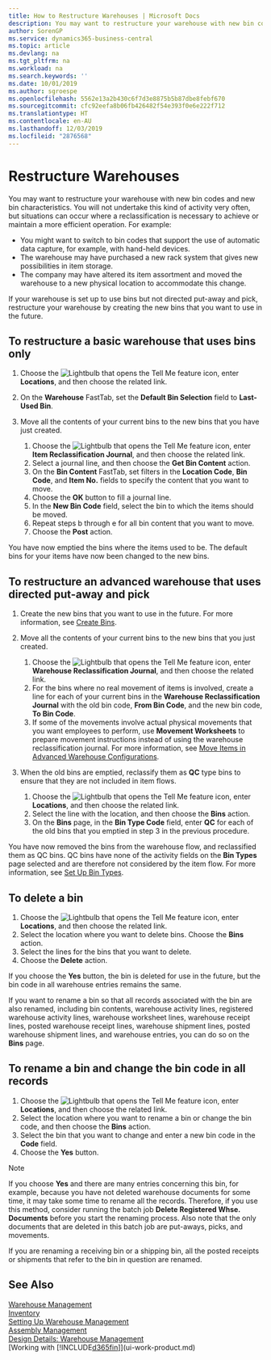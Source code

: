 ```yaml
---
title: How to Restructure Warehouses | Microsoft Docs
description: You may want to restructure your warehouse with new bin codes and new bin characteristics.
author: SorenGP
ms.service: dynamics365-business-central
ms.topic: article
ms.devlang: na
ms.tgt_pltfrm: na
ms.workload: na
ms.search.keywords: ''
ms.date: 10/01/2019
ms.author: sgroespe
ms.openlocfilehash: 5562e13a2b430c6f7d3e8875b5b87dbe8febf670
ms.sourcegitcommit: cfc92eefa8b06fb426482f54e393f0e6e222f712
ms.translationtype: HT
ms.contentlocale: en-AU
ms.lasthandoff: 12/03/2019
ms.locfileid: "2876568"
---
```

# <a name="restructure-warehouses"></a>Restructure Warehouses
You may want to restructure your warehouse with new bin codes and new bin characteristics. You will not undertake this kind of activity very often, but situations can occur where a reclassification is necessary to achieve or maintain a more efficient operation. For example:  

- You might want to switch to bin codes that support the use of automatic data capture, for example, with hand-held devices.  
- The warehouse may have purchased a new rack system that gives new possibilities in item storage.  
- The company may have altered its item assortment and moved the warehouse to a new physical location to accommodate this change.  

If your warehouse is set up to use bins but not directed put-away and pick, restructure your warehouse by creating the new bins that you want to use in the future.  

## <a name="to-restructure-a-basic-warehouse-that-uses-bins-only"></a>To restructure a basic warehouse that uses bins only  
1.  Choose the ![Lightbulb that opens the Tell Me feature](media/ui-search/search_small.png "Tell me what you want to do") icon, enter **Locations**, and then choose the related link.  
2.  On the **Warehouse** FastTab, set the **Default Bin Selection** field to **Last-Used Bin**.  
3.  Move all the contents of your current bins to the new bins that you have just created.  

    1.  Choose the ![Lightbulb that opens the Tell Me feature](media/ui-search/search_small.png "Tell me what you want to do") icon, enter **Item Reclassification Journal**, and then choose the related link.  
    2.  Select a journal line, and then choose the **Get Bin Content** action.  
    3.  On the **Bin Content** FastTab, set filters in the **Location Code**, **Bin Code**, and **Item No.** fields to specify the content that you want to move.  
    4.  Choose the **OK** button to fill a journal line.  
    5.  In the **New Bin Code** field, select the bin to which the items should be moved.  
    6.  Repeat steps b through e for all bin content that you want to move.  
    7.  Choose the **Post** action.  

You have now emptied the bins where the items used to be. The default bins for your items have now been changed to the new bins.  

## <a name="to-restructure-an-advanced-warehouse-that-uses-directed-put-away-and-pick"></a>To restructure an advanced warehouse that uses directed put-away and pick  

1.  Create the new bins that you want to use in the future. For more information, see [Create Bins](warehouse-how-to-create-individual-bins.md).  
2.  Move all the contents of your current bins to the new bins that you just created.  

    1.  Choose the ![Lightbulb that opens the Tell Me feature](media/ui-search/search_small.png "Tell me what you want to do") icon, enter **Warehouse Reclassification Journal**, and then choose the related link.  
    2.  For the bins where no real movement of items is involved, create a line for each of your current bins in the **Warehouse Reclassification Journal** with the old bin code, **From Bin Code**, and the new bin code, **To Bin Code**.  
    3.  If some of the movements involve actual physical movements that you want employees to perform, use **Movement Worksheets** to prepare movement instructions instead of using the warehouse reclassification journal. For more information, see [Move Items in Advanced Warehouse Configurations](warehouse-how-to-move-items-in-advanced-warehousing.md).  

3.  When the old bins are emptied, reclassify them as **QC** type bins to ensure that they are not included in item flows.  

    1.  Choose the ![Lightbulb that opens the Tell Me feature](media/ui-search/search_small.png "Tell me what you want to do") icon, enter **Locations**, and then choose the related link.  
    2.  Select the line with the location, and then choose the **Bins** action.  
    3.  On the **Bins** page, in the **Bin Type Code** field, enter **QC** for each of the old bins that you emptied in step 3 in the previous procedure.  

You have now removed the bins from the warehouse flow, and reclassified them as QC bins. QC bins have none of the activity fields on the **Bin Types** page selected and are therefore not considered by the item flow. For more information, see [Set Up Bin Types](warehouse-how-to-set-up-bin-types.md).  

## <a name="to-delete-a-bin"></a>To delete a bin  

1.  Choose the ![Lightbulb that opens the Tell Me feature](media/ui-search/search_small.png "Tell me what you want to do") icon, enter **Locations**, and then choose the related link.  
2.  Select the location where you want to delete bins. Choose the **Bins** action.  
3.  Select the lines for the bins that you want to delete.  
4.  Choose the **Delete** action.  

If you choose the **Yes** button, the bin is deleted for use in the future, but the bin code in all warehouse entries remains the same.  

If you want to rename a bin so that all records associated with the bin are also renamed, including bin contents, warehouse activity lines, registered warehouse activity lines, warehouse worksheet lines, warehouse receipt lines, posted warehouse receipt lines, warehouse shipment lines, posted warehouse shipment lines, and warehouse entries, you can do so on the **Bins** page.  

## <a name="to-rename-a-bin-and-change-the-bin-code-in-all-records"></a>To rename a bin and change the bin code in all records  

1.  Choose the ![Lightbulb that opens the Tell Me feature](media/ui-search/search_small.png "Tell me what you want to do") icon, enter **Locations**, and then choose the related link.  
2.  Select the location where you want to rename a bin or change the bin code, and then choose the **Bins** action.  
3.  Select the bin that you want to change and enter a new bin code in the **Code** field.  
4.  Choose the **Yes** button.  

> [!NOTE]  
>  If you choose **Yes** and there are many entries concerning this bin, for example, because you have not deleted warehouse documents for some time, it may take some time to rename all the records. Therefore, if you use this method, consider running the batch job **Delete Registered Whse. Documents** before you start the renaming process. Also note that the only documents that are deleted in this batch job are put-aways, picks, and movements.  
>   
>  If you are renaming a receiving bin or a shipping bin, all the posted receipts or shipments that refer to the bin in question are renamed.  

## <a name="see-also"></a>See Also  
[Warehouse Management](warehouse-manage-warehouse.md)  
[Inventory](inventory-manage-inventory.md)  
[Setting Up Warehouse Management](warehouse-setup-warehouse.md)     
[Assembly Management](assembly-assemble-items.md)    
[Design Details: Warehouse Management](design-details-warehouse-management.md)  
[Working with [!INCLUDE[d365fin](includes/d365fin_md.md)]](ui-work-product.md)
